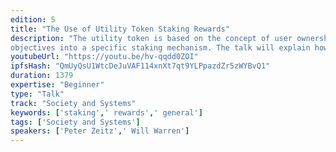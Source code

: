 ```yaml
---
edition: 5
title: "The Use of Utility Token Staking Rewards"
description: "The utility token is based on the concept of user ownership. In principle, token-based voting can empower the users of a utility token project to oversee its long-term development. In practice, however, a very large proportion of circulating utility tokens are held by speculators, rather than actual users. The talk will discuss our efforts to improve the utility token model through the introduction of a staking process that incentivizes user ownership. We will explain the process we followed to map our governance
objectives into a specific staking mechanism. The talk will explain how this mechanism incentivizes ownership among a target user group, penalizes socially harmful behaviors, and collects and distributes fee revenue in a manner that satisfies basic fairness norms."
youtubeUrl: "https://youtu.be/hv-qqdd0ZOI"
ipfsHash: "QmUyQsU1WtcDeJuVAF114xnXt7qt9YLPpazdZr5zWYBvQ1"
duration: 1379
expertise: "Beginner"
type: "Talk"
track: "Society and Systems"
keywords: ['staking',' rewards',' general']
tags: ['Society and Systems']
speakers: ['Peter Zeitz',' Will Warren']
---
```

